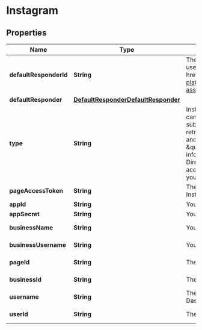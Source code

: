 

# Instagram


## Properties

| Name | Type | Description | Notes |
|------------ | ------------- | ------------- | -------------|
|**defaultResponderId** | **String** | The default responder ID for the integration. This is the ID of the responder that will be used to send messages to the user. For more information, refer to the &lt;a href&#x3D;\&quot;https://developer.zendesk.com/documentation/conversations/messaging-platform/programmable-conversations/switchboard/#default-integration-assignment\&quot;&gt;Switchboard guide&lt;/a&gt;.  |  [optional] |
|**defaultResponder** | [**DefaultResponderDefaultResponder**](DefaultResponderDefaultResponder.md) |  |  [optional] |
|**type** | **String** | Instagram Direct setup steps:   - Take note of your Facebook app ID and secret (apps can be created at [developer.facebook.com](https://developer.facebook.com));   - The Facebook app must have been submitted to Meta for app review with the \&quot;pages_manage_metadata\&quot; (to retrieve Page Access Tokens for the Pages and apps that the app user administers and to set a webhook), \&quot;instagram_basic\&quot;, and \&quot;instagram_manage_messages\&quot; (to retrieve basic Instagram account information and send messages) permissions.   - In order to integrate an Instagram Direct app, you must acquire a Page Access Token from your user. Once you have acquired a page access token from your user, call the Create Integration endpoint with your app secret and ID and the user’s page access token.  |  [optional] |
|**pageAccessToken** | **String** | The Facebook Page Access Token of the Facebook page that is linked to your Instagram account. |  |
|**appId** | **String** | Your Facebook App ID. |  |
|**appSecret** | **String** | Your Facebook App secret. |  |
|**businessName** | **String** | Your Instagram Business account name |  [optional] [readonly] |
|**businessUsername** | **String** | Your Instagram Business unique username |  [optional] [readonly] |
|**pageId** | **String** | The ID of the Facebook Page linked to your Instagram Business account |  [optional] [readonly] |
|**businessId** | **String** | The ID of the Instagram Business account |  [optional] [readonly] |
|**username** | **String** | The Facebook user&#39;s username. This is returned when integrating through the Dashboard |  [optional] [readonly] |
|**userId** | **String** | The Facebook user&#39;s user ID. This is returned when integrating through the Dashboard |  [optional] [readonly] |



